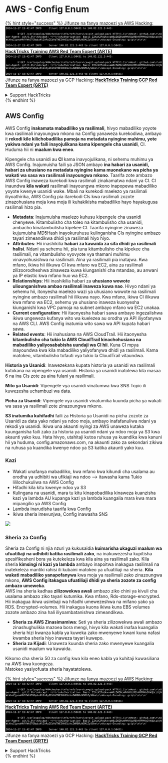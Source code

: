 # AWS - Config Enum

{% hint style="success" %}
Jifunze na fanya mazoezi ya AWS Hacking:<img src="../../../../.gitbook/assets/image (1).png" alt="" data-size="line">[**HackTricks Training AWS Red Team Expert (ARTE)**](https://training.hacktricks.xyz/courses/arte)<img src="../../../../.gitbook/assets/image (1).png" alt="" data-size="line">\
Jifunze na fanya mazoezi ya GCP Hacking: <img src="../../../../.gitbook/assets/image (2).png" alt="" data-size="line">[**HackTricks Training GCP Red Team Expert (GRTE)**<img src="../../../../.gitbook/assets/image (2).png" alt="" data-size="line">](https://training.hacktricks.xyz/courses/grte)

<details>

<summary>Support HackTricks</summary>

* Angalia [**mpango wa usajili**](https://github.com/sponsors/carlospolop)!
* **Jiunge na** 💬 [**kikundi cha Discord**](https://discord.gg/hRep4RUj7f) au [**kikundi cha telegram**](https://t.me/peass) au **fuata** sisi kwenye **Twitter** 🐦 [**@hacktricks\_live**](https://twitter.com/hacktricks\_live)**.**
* **Shiriki mbinu za hacking kwa kuwasilisha PRs kwa** [**HackTricks**](https://github.com/carlospolop/hacktricks) na [**HackTricks Cloud**](https://github.com/carlospolop/hacktricks-cloud) github repos.

</details>
{% endhint %}

## AWS Config

AWS Config **inakamata mabadiliko ya rasilimali**, hivyo mabadiliko yoyote kwa rasilimali inayoungwa mkono na Config yanaweza kurekodiwa, ambayo it **rekodi kile kilichobadilika pamoja na metadata nyingine muhimu, yote yakiwa ndani ya faili inayojulikana kama kipengele cha usanidi**, CI. Huduma hii ni **maalum kwa eneo**.

Kipengele cha usanidi au **CI** kama inavyojulikana, ni sehemu muhimu ya AWS Config. Inajumuisha faili ya JSON ambayo **ina habari za usanidi, habari za uhusiano na metadata nyingine kama muonekano wa picha ya wakati wa sasa wa rasilimali inayoungwa mkono**. Taarifa zote ambazo AWS Config inaweza kurekodi kwa rasilimali zinakamatwa ndani ya CI. CI inaundwa **kila wakati** rasilimali inayoungwa mkono inapopewa mabadiliko yoyote kwenye usanidi wake. Mbali na kurekodi maelezo ya rasilimali iliyoathirika, AWS Config pia itarekodi CIs kwa rasilimali zozote zinazohusiana moja kwa moja ili kuhakikisha mabadiliko hayo hayakugusa rasilimali hizo pia.

* **Metadata**: Inajumuisha maelezo kuhusu kipengele cha usanidi chenyewe. Kitambulisho cha toleo na kitambulisho cha usanidi, ambacho kinatambulisha kipekee CI. Taarifa nyingine zinaweza kujumuisha MD5Hash inayokuruhusu kulinganisha CIs nyingine ambazo tayari zimeandikwa dhidi ya rasilimali hiyo hiyo.
* **Attributes**: Hii inashikilia **habari za kawaida za sifa dhidi ya rasilimali halisi**. Ndani ya sehemu hii, pia tuna kitambulisho cha kipekee cha rasilimali, na vitambulisho vyovyote vya thamani muhimu vinavyohusishwa na rasilimali. Aina ya rasilimali pia inatajwa. Kwa mfano, ikiwa hii ilikuwa CI kwa mfano wa EC2, aina za rasilimali zilizoorodheshwa zinaweza kuwa kiunganishi cha mtandao, au anwani ya IP elastic kwa mfano huo wa EC2.
* **Relationships**: Hii inashikilia habari za **uhusiano wowote uliounganishwa ambao rasilimali inaweza kuwa nao**. Hivyo ndani ya sehemu hii, itonyesha maelezo wazi ya uhusiano wowote na rasilimali nyingine ambazo rasilimali hii ilikuwa nayo. Kwa mfano, ikiwa CI ilikuwa kwa mfano wa EC2, sehemu ya uhusiano inaweza kuonyesha kiunganishi kwa VPC pamoja na subnet ambayo mfano wa EC2 unakaa.
* **Current configuration:** Hii itaonyesha habari sawa ambayo ingezalishwa ikiwa ungeweza kufanya wito wa kuelezea au orodha ya API iliyofanywa na AWS CLI. AWS Config inatumia wito sawa wa API kupata habari sawa.
* **Related events**: Hii inahusiana na AWS CloudTrail. Hii itaonyesha **kitambulisho cha tukio la AWS CloudTrail kinachohusiana na mabadiliko yaliyosababisha uundaji wa CI hii**. Kuna CI mpya inayoundwa kwa kila mabadiliko yaliyofanywa dhidi ya rasilimali. Kama matokeo, vitambulisho tofauti vya tukio la CloudTrail vitaundwa.

**Historia ya Usanidi**: Inawezekana kupata historia ya usanidi wa rasilimali kutokana na vipengele vya usanidi. Historia ya usanidi inatolewa kila masaa 6 na ina CIs zote za aina fulani ya rasilimali.

**Mito ya Usanidi**: Vipengele vya usanidi vinatumwa kwa SNS Topic ili kuwezesha uchambuzi wa data.

**Picha za Usanidi**: Vipengele vya usanidi vinatumika kuunda picha ya wakati wa sasa ya rasilimali zote zinazoungwa mkono.

**S3 inatumika kuhifadhi** faili za Historia ya Usanidi na picha zozote za Usanidi za data yako ndani ya ndoo moja, ambayo inafafanuliwa ndani ya rekodi ya usanidi. Ikiwa una akaunti nyingi za AWS unaweza kutaka kuunganisha faili zako za historia ya usanidi ndani ya ndoo moja ya S3 kwa akaunti yako kuu. Hata hivyo, utahitaji kutoa ruhusa ya kuandika kwa kanuni hii ya huduma, config.amazonaws.com, na akaunti zako za sekondari zikiwa na ruhusa ya kuandika kwenye ndoo ya S3 katika akaunti yako kuu.

### Kazi

* Wakati unafanya mabadiliko, kwa mfano kwa kikundi cha usalama au orodha ya udhibiti wa ufikiaji wa ndoo —> itawasha kama Tukio lililochukuliwa na AWS Config
* Hifadhi kila kitu kwenye ndoo ya S3
* Kulingana na usanidi, mara tu kitu kinapobadilika kinaweza kuanzisha kazi ya lambda AU kupanga kazi ya lambda kuangalia mara kwa mara mipangilio ya AWS Config
* Lambda inarudisha taarifa kwa Config
* Ikiwa sheria imevunjwa, Config inawasha SNS

![](<../../../../.gitbook/assets/image (126).png>)

### Sheria za Config

Sheria za Config ni njia nzuri ya kukusaidia **kuimarisha ukaguzi maalum wa ufuatiliaji** **na udhibiti katika rasilimali zako**, na inakuwezesha kupitisha spesifikesheni bora ya kutekeleza kwa kila aina ya rasilimali zako. Kila sheria **kimsingi ni kazi ya lambda** ambayo inapoitwa inakagua rasilimali na inatekeleza mantiki rahisi ili kubaini matokeo ya ufuatiliaji na sheria. **Kila wakati mabadiliko yanapofanywa** kwa moja ya rasilimali zako zinazoungwa mkono, **AWS Config itakagua ufuatiliaji dhidi ya sheria zozote za config ambazo umeweka**.\
AWS ina sheria kadhaa **zilizowekwa awali** ambazo ziko chini ya kivuli cha usalama ambazo ziko tayari kutumika. Kwa mfano, Rds-storage-encrypted. Hii inakagua ikiwa usimbaji wa hifadhi umewezeshwa na mifano yako ya RDS. Encrypted-volumes. Hii inakagua kuona ikiwa kuna EBS volumes zozote ambazo zina hali iliyoambatanishwa zimeandikwa.

* **Sheria za AWS Zinasimamiwa**: Seti ya sheria zilizowekwa awali ambazo zinashughulikia mazoea bora mengi, hivyo kila wakati inafaa kuangalia sheria hizi kwanza kabla ya kuweka zako mwenyewe kwani kuna nafasi kwamba sheria hiyo inaweza tayari kuwepo.
* **Sheria za Kijadi**: Unaweza kuunda sheria zako mwenyewe kuangalia usanidi maalum wa kawaida.

Kikomo cha sheria 50 za config kwa kila eneo kabla ya kuhitaji kuwasiliana na AWS kwa kuongeza.\
Matokeo yasiyofuata sheria hayatatolewa.

{% hint style="success" %}
Jifunze na fanya mazoezi ya AWS Hacking:<img src="../../../../.gitbook/assets/image (1).png" alt="" data-size="line">[**HackTricks Training AWS Red Team Expert (ARTE)**](https://training.hacktricks.xyz/courses/arte)<img src="../../../../.gitbook/assets/image (1).png" alt="" data-size="line">\
Jifunze na fanya mazoezi ya GCP Hacking: <img src="../../../../.gitbook/assets/image (2).png" alt="" data-size="line">[**HackTricks Training GCP Red Team Expert (GRTE)**<img src="../../../../.gitbook/assets/image (2).png" alt="" data-size="line">](https://training.hacktricks.xyz/courses/grte)

<details>

<summary>Support HackTricks</summary>

* Angalia [**mpango wa usajili**](https://github.com/sponsors/carlospolop)!
* **Jiunge na** 💬 [**kikundi cha Discord**](https://discord.gg/hRep4RUj7f) au [**kikundi cha telegram**](https://t.me/peass) au **fuata** sisi kwenye **Twitter** 🐦 [**@hacktricks\_live**](https://twitter.com/hacktricks\_live)**.**
* **Shiriki mbinu za hacking kwa kuwasilisha PRs kwa** [**HackTricks**](https://github.com/carlospolop/hacktricks) na [**HackTricks Cloud**](https://github.com/carlospolop/hacktricks-cloud) github repos.

</details>
{% endhint %}
